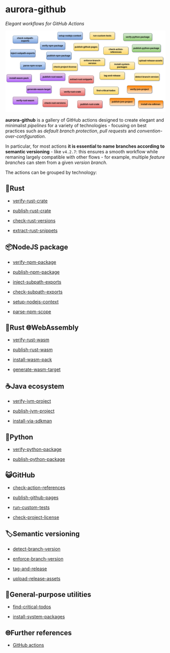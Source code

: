 # aurora-github

_Elegant workflows for GitHub Actions_

![Schema](docs/schema.png)

**aurora-github** is a gallery of GitHub actions designed to create elegant and minimalist _pipelines_ for a variety of technologies - focusing on best practices such as _default branch protection_, _pull requests_ and _convention-over-configuration_.

In particular, for most actions **it is essential to name branches according to semantic versioning** - like `v4.2.7`: this ensures a smooth workflow while remaning largely compatible with other flows - for example, multiple _feature branches_ can stem from a given _version branch_.

The actions can be grouped by technology:

## 🦀Rust

- [verify-rust-crate](actions/verify-rust-crate/README.md)

- [publish-rust-crate](actions/publish-rust-crate/README.md)

- [check-rust-versions](actions/check-rust-versions/README.md)

- [extract-rust-snippets](actions/extract-rust-snippets/README.md)

## 📦NodeJS package

- [verify-npm-package](actions/verify-npm-package/README.md)

- [publish-npm-package](actions/publish-npm-package/README.md)

- [inject-subpath-exports](actions/inject-subpath-exports/README.md)

- [check-subpath-exports](actions/check-subpath-exports/README.md)

- [setup-nodejs-context](actions/setup-nodejs-context/README.md)

- [parse-npm-scope](actions/parse-npm-scope/README.md)

## 🦀Rust 🌐WebAssembly

- [verify-rust-wasm](actions/verify-rust-wasm/README.md)

- [publish-rust-wasm](actions/publish-rust-wasm/README.md)

- [install-wasm-pack](actions/install-wasm-pack/README.md)

- [generate-wasm-target](actions/generate-wasm-target/README.md)

## ☕Java ecosystem

- [verify-jvm-project](actions/verify-jvm-project/README.md)

- [publish-jvm-project](actions/publish-jvm-project/README.md)

- [install-via-sdkman](actions/install-via-sdkman/README.md)

## 🐍Python

- [verify-python-package](actions/verify-python-package/README.md)

- [publish-python-package](actions/publish-python-package/README.md)

## 😺GitHub

- [check-action-references](actions/check-action-references/README.md)

- [publish-github-pages](actions/publish-github-pages/README.md)

- [run-custom-tests](actions/run-custom-tests/README.md)

- [check-project-license](actions/check-project-license/README.md)

## 🏷️Semantic versioning

- [detect-branch-version](actions/detect-branch-version/README.md)

- [enforce-branch-version](actions/enforce-branch-version/README.md)

- [tag-and-release](actions/tag-and-release/README.md)

- [upload-release-assets](actions/upload-release-assets/README.md)

## 🧰General-purpose utilities

- [find-critical-todos](actions/find-critical-todos/README.md)

- [install-system-packages](actions/install-system-packages/README.md)

## 🌐Further references

- [GitHub actions](https://docs.github.com/en/actions)

